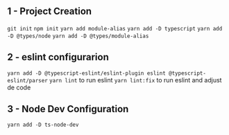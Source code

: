 ## 1 - Project Creation
``` git init ```
``` npm init ```
``` yarn add module-alias ```
``` yarn add -D typescript ```
``` yarn add -D @types/node ```
``` yarn add -D @types/module-alias ```

## 2 - eslint configurarion
``` yarn add -D @typescript-eslint/eslint-plugin eslint @typescript-eslint/parser ```
``` yarn lint ``` to run eslint
``` yarn lint:fix ``` to run eslint and adjust de code

## 3 - Node Dev Configuration
``` yarn add -D ts-node-dev ```